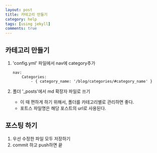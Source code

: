 ```yaml
---
layout: post
title: 카테고리 만들기
category: help
tags: [using jekyll]
comments: true
---
```


## 카테고리 만들기

1. 'config.yml' 파일에서 nav에 category추가

    ```
    nav:
        Categories:
            - { category_name: '/blog/categories/#category_name' }
    ```
2. 폴더 '_posts'에서 md 확장자 파일로 쓰기
   
    * 이 때 편하게 하기 위해서, 폴더를 카테고리별로 관리하면 좋다.
    * 포트스 파일명은 해당 포스트의 url로 사용된다.

## 포스팅 하기

1. 우선 수정한 파일 모두 저장하기
2. commit 하고 push하면 끝  
